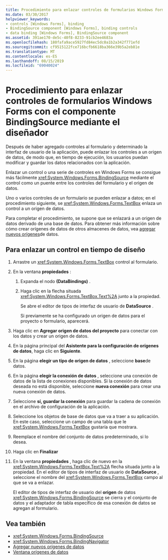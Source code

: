 ```yaml
---
title: Procedimiento para enlazar controles de formularios Windows Forms con el componente BindingSource mediante el diseñador
ms.date: 03/30/2017
helpviewer_keywords:
- controls [Windows Forms], binding
- BindingSource component [Windows Forms], binding controls
- data binding [Windows Forms], BindingSource component
ms.assetid: 391ae170-de5c-40f8-8233-91cb2ee4683a
ms.openlocfilehash: 180fafa9ace5927fd84ec5dc0a1b2a342f771efd
ms.sourcegitcommit: cf9515122fce716bcfb6618ba366e39b5a2eb81e
ms.translationtype: MT
ms.contentlocale: es-ES
ms.lasthandoff: 08/15/2019
ms.locfileid: "69040024"
---
```

# <a name="how-to-bind-windows-forms-controls-with-the-bindingsource-component-using-the-designer"></a>Procedimiento para enlazar controles de formularios Windows Forms con el componente BindingSource mediante el diseñador
Después de haber agregado controles al formulario y determinado la interfaz de usuario de la aplicación, puede enlazar los controles a un origen de datos, de modo que, en tiempo de ejecución, los usuarios puedan modificar y guardar los datos relacionados con la aplicación.

 Enlazar un control o una serie de controles en Windows Forms se consigue más fácilmente <xref:System.Windows.Forms.BindingSource> mediante el control como un puente entre los controles del formulario y el origen de datos.

 Uno o varios controles de un formulario se pueden enlazar a datos; en el procedimiento siguiente, se <xref:System.Windows.Forms.TextBox> enlaza un control a un origen de datos.

 Para completar el procedimiento, se supone que se enlazará a un origen de datos derivado de una base de datos. Para obtener más información sobre cómo crear orígenes de datos de otros almacenes de datos, vea [agregar nuevos orígenes](/visualstudio/data-tools/add-new-data-sources)de datos.

## <a name="to-bind-a-control-at-design-time"></a>Para enlazar un control en tiempo de diseño

1. Arrastre un <xref:System.Windows.Forms.TextBox> control al formulario.

2. En la ventana **propiedades** :

    1. Expanda el nodo **(DataBindings)** .

    2. Haga clic en la flecha situada <xref:System.Windows.Forms.TextBox.Text%2A> junto a la propiedad.

         Se abre el editor de tipos de interfaz de usuario de **DataSource** .

         Si previamente se ha configurado un origen de datos para el proyecto o formulario, aparecerá.

3. Haga clic en **Agregar origen de datos del proyecto** para conectar con los datos y crear un origen de datos.

4. En la página principal del **Asistente para la configuración de orígenes de datos**, haga clic en **Siguiente**.

5. En la página **elegir un tipo de origen de datos** , seleccione **base**de datos.

6. En la página **elegir la conexión de datos** , seleccione una conexión de datos de la lista de conexiones disponibles. Si la conexión de datos deseada no está disponible, seleccione **nueva conexión** para crear una nueva conexión de datos.

7. Seleccione **sí, guardar la conexión** para guardar la cadena de conexión en el archivo de configuración de la aplicación.

8. Seleccione los objetos de base de datos que va a traer a su aplicación. En este caso, seleccione un campo de una tabla que le <xref:System.Windows.Forms.TextBox> gustaría que mostrara.

9. Reemplace el nombre del conjunto de datos predeterminado, si lo desea.

10. Haga clic en **Finalizar**

11. En la ventana **propiedades** , haga clic de nuevo en la <xref:System.Windows.Forms.TextBox.Text%2A> flecha situada junto a la propiedad. En el editor de tipos de interfaz de usuario de **DataSource** , seleccione el nombre del <xref:System.Windows.Forms.TextBox> campo al que se va a enlazar.

     El editor de tipos de interfaz de usuario del **origen** de datos <xref:System.Windows.Forms.BindingSource> se cierra y el conjunto de datos y el adaptador de tabla específico de esa conexión de datos se agregan al formulario.

## <a name="see-also"></a>Vea también

- <xref:System.Windows.Forms.BindingSource>
- <xref:System.Windows.Forms.BindingNavigator>
- [Agregar nuevos orígenes de datos](/visualstudio/data-tools/add-new-data-sources)
- [Ventana orígenes de datos](https://docs.microsoft.com/previous-versions/visualstudio/visual-studio-2013/6ckyxa83(v=vs.120))
